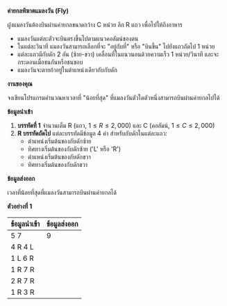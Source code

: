 **ค่ายกลพิฆาตแมลงวัน (Fly)**

ฝูงแมลงวันต้องบินผ่านค่ายกลขนาดกว้าง C หน่วย ลึก R แถว เพื่อไปให้ถึงอาหาร
* แมลงวันแต่ละตัวจะบินตรงขึ้นไปตามแนวคอลัมน์ของตน
* ในแต่ละวินาที แมลงวันสามารถเลือกที่จะ "อยู่กับที่" หรือ "บินขึ้น" ไปยังแถวถัดไป 1 หน่วย
* แต่ละแถวมีกับดัก 2 อัน (ซ้าย-ขวา) เคลื่อนที่ในแนวนอนด้วยความเร็ว 1 หน่วย/วินาที และจะกระดอนเมื่อชนกันหรือชนขอบ
* แมลงวันจะตายถ้าอยู่ในตำแหน่งเดียวกับกับดัก

**งานของคุณ**

จงเขียนโปรแกรมคำนวณหาเวลาที่ "น้อยที่สุด" ที่แมลงวันตัวใดตัวหนึ่งสามารถบินผ่านค่ายกลไปได้

**ข้อมูลนำเข้า**

1.  **บรรทัดที่ 1** จำนวนเต็ม R (แถว, $1 \le R \le 2,000$) และ C (คอลัมน์, $1 \le C \le 2,000$)
2.  **R บรรทัดถัดไป** แต่ละบรรทัดมีข้อมูล 4 ค่า สำหรับกับดักในแต่ละแถว:
    * ตำแหน่งเริ่มต้นของกับดักซ้าย
    * ทิศทางเริ่มต้นของกับดักซ้าย ('L' หรือ 'R')
    * ตำแหน่งเริ่มต้นของกับดักขวา
    * ทิศทางเริ่มต้นของกับดักขวา

**ข้อมูลส่งออก**

เวลาที่น้อยที่สุดที่แมลงวันสามารถบินผ่านค่ายกลได้

**ตัวอย่างที่ 1**

| ข้อมูลนำเข้า | ข้อมูลส่งออก |
| :--- | :--- |
| 5 7 | 9 |
| 4 R 4 L | |
| 1 L 6 R | |
| 1 R 7 R | |
| 2 R 7 R | |
| 1 R 3 R | |